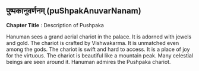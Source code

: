 ## पुष्पकानुवर्णनम् (puShpakAnuvarNanam)
**Chapter Title** : Description of Pushpaka

Hanuman sees a grand aerial chariot in the palace. It is adorned with jewels and gold. The chariot is crafted by Vishwakarma. It is unmatched even among the gods. The chariot is swift and hard to access. It is a place of joy for the virtuous. The chariot is beautiful like a mountain peak. Many celestial beings are seen around it. Hanuman admires the Pushpaka chariot.